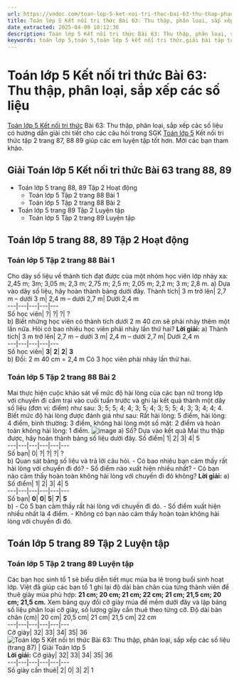 ```yaml
---
url: https://vndoc.com/toan-lop-5-ket-noi-tri-thuc-bai-63-thu-thap-phan-loai-sap-xep-cac-so-lieu-336108
title: Toán lớp 5 Kết nối tri thức Bài 63: Thu thập, phân loại, sắp xếp các số liệu - VnDoc.com
date_extracted: 2025-04-09 10:12:36
description: Toán lớp 5 Kết nối tri thức Bài 63: Thu thập, phân loại, sắp xếp các số liệu gồm lời giải tương ứng với từng bài tập SGK Toán 5 giúp các em học sinh ôn tập, củng cố kiến thức môn Toán lớp 5.
keywords: toán lớp 5,toán 5,toán lớp 5 kết nối tri thức,giải bài tập toán lớp 5 kết nối tri thức,giải toán lớp 5 kết nối tri thức,toán lớp 5 sách kết nối tri thức,toán lớp 5 kết nối tri thức với cuộc sống,giải sách toán lớp 5 kết nối tri thức,Toán lớp 5 Kết nối tri thức Bài 63,Toán lớp 5 Kết nối tri thức trang 87 tập 2,Giải Toán lớp 5 Kết nối tri thức trang 87 tập 2,Bài 63 Thu thập phân loại sắp xếp các số liệu,bài tập về Thu thập phân loại sắp xếp các số liệu
---
```


# Toán lớp 5 Kết nối tri thức Bài 63: Thu thập, phân loại, sắp xếp các số liệu
[Toán lớp 5 Kết nối tri thức](<https://vndoc.com/toan-lop-5-ket-noi-tri-thuc>) Bài 63: Thu thập, phân loại, sắp xếp các số liệu có hướng dẫn giải chi tiết cho các câu hỏi trong SGK [Toán lớp 5](<https://vndoc.com/toan-lop5>) Kết nối tri thức tập 2 trang 87, 88 89 giúp các em luyện tập tốt hơn. Mời các bạn tham khảo.
## Giải Toán lớp 5 Kết nối tri thức Bài 63 trang 88, 89
  * Toán lớp 5 trang 88, 89 Tập 2 Hoạt động
    * Toán lớp 5 Tập 2 trang 88 Bài 1
    * Toán lớp 5 Tập 2 trang 88 Bài 2
  * Toán lớp 5 trang 89 Tập 2 Luyện tập
    * Toán lớp 5 Tập 2 trang 89 Luyện tập

## **Toán lớp 5 trang 88, 89 Tập 2 Hoạt động**
### **Toán lớp 5 Tập 2 trang 88 Bài 1**
Cho dãy số liệu về thành tích đạt được của một nhóm học viên lớp nhảy xa:
2,45 m; 3m; 3,05 m; 2,3 m; 2,75 m; 2,5 m; 2,05 m; 2,2 m; 3 m; 2,8 m.
a\) Dựa vào dãy số liệu, hãy hoàn thành bảng dưới đây.
Thành tích| 3 m trở lên| 2,7 m – dưới 3 m| 2,4 m – dưới 2,7 m| Dưới 2,4 m  
---|---|---|---|---  
Số học viên| ?| ?| ?| ?  
b\) Biết những học viên có thành tích dưới 2 m 40 cm sẽ phải nhảy thêm một lần nữa. Hỏi có bao nhiêu học viên phải nhảy lần thứ hai?
**Lời giải:**
a\)
Thành tích| 3 m trở lên| 2,7 m – dưới 3 m| 2,4 m – dưới 2,7 m| Dưới 2,4 m  
---|---|---|---|---  
Số học viên| **3**| **2**| **2**| **3**  
b\) Đổi: 2 m 40 cm = 2,4 m
Có 3 học viên phải nhảy lần thứ hai.
### **Toán lớp 5 Tập 2 trang 88 Bài 2**
Mai thực hiện cuộc khảo sát về mức độ hài lòng của các bạn nữ trong lớp với chuyến đi cắm trại vào cuối tuần trước và ghi lại kết quả thành một dãy số liệu \(đơn vị: điểm\) như sau:
3; 5; 5; 4; 4; 3; 5; 4; 3; 5; 5; 4; 3; 3; 4; 4; 4.
Biết mức độ hài lòng được đánh giá như sau: Rất hài lòng: 5 điểm, hài lòng: 4 điểm, bình thường: 3 điểm, không hài lòng một số mặt: 2 điểm và hoàn toàn không hài lòng: 1 điểm.
![image](https://i.vdoc.vn/data/image/2025/02/10/bai-63-thu-thap-phan-loai-sap-xep-cac-so-lieu-222374.png)
a\) Số?
Dựa vào kết quả Mai thu thập được, hãy hoàn thành bảng số liệu dưới đây.
Số điểm| 1| 2| 3| 4| 5  
---|---|---|---|---|---  
Số bạn| 0| ?| ?| ?| ?  
b\) Quan sát bảng số liệu và trả lời câu hỏi.
\- Có bao nhiêu bạn cảm thấy rất hài lòng với chuyến đi đó?
\- Số điểm nào xuất hiện nhiều nhất?
\- Có bạn nào cảm thấy hoàn toàn không hài lòng với chuyến đi đó không?
**Lời giải:**
a\)
Số điểm| 1| 2| 3| 4| 5  
---|---|---|---|---|---  
Số bạn| **0**| **0**| **5**| **7**| **5**  
b\)
\- Có 5 bạn cảm thấy rất hài lòng với chuyến đi đó.
\- Số điểm xuất hiện nhiều nhất là 4 điểm.
\- Không có bạn nào cảm thấy hoàn toàn không hài lòng với chuyến đi đó.
## **Toán lớp 5 trang 89 Tập 2 Luyện tập**
### **Toán lớp 5 Tập 2 trang 89 Luyện tập**
Các bạn học sinh tổ 1 sẽ biểu diễn tiết mục múa ba lê trong buổi sinh hoạt lớp. Việt đã giúp các bạn tổ 1 ghi lại độ dài bàn chân của từng thành viên để thuê giày múa phù hợp:
**21 cm; 20 cm; 21 cm; 22 cm; 21 cm; 21,5 cm; 20 cm; 21,5 cm.**
Xem bảng quy đổi cỡ giày múa đế mềm dưới đây và lập bảng số liệu phân loại cỡ giày, số lượng giày cần thuê theo từng cỡ.
Độ dài bàn chân \(cm\)| 20 cm| 20,5 cm| 21 cm| 21,5 cm| 22 cm  
---|---|---|---|---|---  
Cỡ giày| 32| 33| 34| 35| 36  
![Toán lớp 5 Kết nối tri thức Bài 63: Thu thập, phân loại, sắp xếp các số liệu \(trang 87\) | Giải Toán lớp 5](https://i.vdoc.vn/data/image/2025/02/10/bai-63-thu-thap-phan-loai-sap-xep-cac-so-lieu-222375.png)
**Lời giải:**
Cỡ giày| 32| 33| 34| 35| 36  
---|---|---|---|---|---  
Số giày cần thuê| 2| 0| 3| 2| 1
